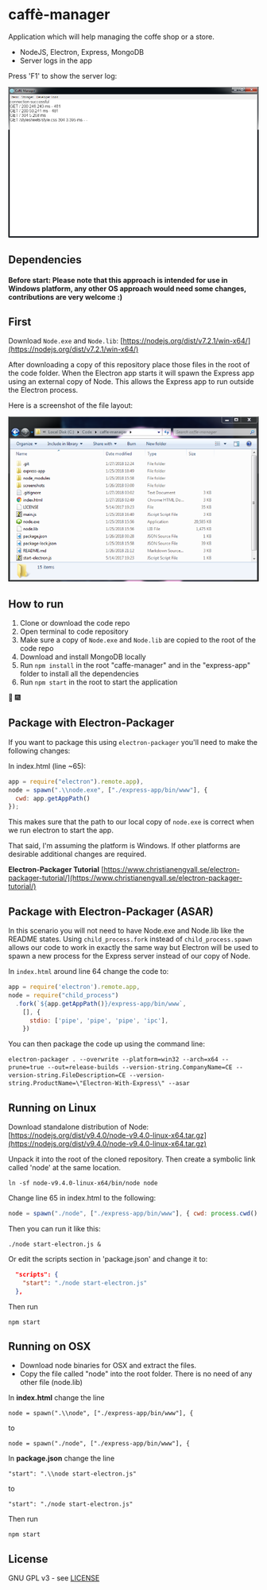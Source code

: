 # caffè-manager

Application which will help managing the coffe shop or a store.
- NodeJS, Electron, Express, MongoDB
- Server logs in the app

Press 'F1' to show the server log:

![Server-Log](screenshots/server-log.png)

## Dependencies

#### Before start: Please note that this approach is intended for use in Windows platform, any other OS approach would need some changes, contributions are very welcome :)

## First

Download `Node.exe` and `Node.lib`: [https://nodejs.org/dist/v7.2.1/win-x64/](https://nodejs.org/dist/v7.2.1/win-x64/)

After downloading a copy of this repository place those files in the root of the code folder. When the Electron app starts it will spawn the Express app using an external copy of Node. This allows the Express app to run outside the Electron process.

Here is a screenshot of the file layout:

![File-Layout](screenshots/file-layout.png)

## How to run

1. Clone or download the code repo
2. Open terminal to code repository
3. Make sure a copy of `Node.exe` and `Node.lib` are copied to the root of the code repo
4. Download and install MongoDB locally
5. Run `npm install` in the root "caffe-manager" and in the "express-app" folder to install all the dependencies
6. Run `npm start` in the root to start the application

:tada: :fireworks:

## Package with Electron-Packager

If you want to package this using `electron-packager` you'll need to
make the following changes:

In index.html (line ~65):

```javascript
app = require("electron").remote.app),
node = spawn(".\\node.exe", ["./express-app/bin/www"], {
  cwd: app.getAppPath()
});
```

This makes sure that the path to our local copy of `node.exe` is correct when we run electron to start the app.

That said, I'm assuming the platform is Windows. If other platforms are desirable additional changes are required.

**Electron-Packager Tutorial**
[https://www.christianengvall.se/electron-packager-tutorial/](https://www.christianengvall.se/electron-packager-tutorial/)

## Package with Electron-Packager (ASAR)

In this scenario you will not need to have Node.exe and Node.lib like the README states. Using `child_process.fork` instead of `child_process.spawn` allows our code to work in exactly the same way but Electron will be used to spawn a new process for the Express server instead of our copy of Node.

In `index.html` around line 64 change the code to:

```javascript
app = require('electron').remote.app,
node = require("child_process")
  .fork(`${app.getAppPath()}/express-app/bin/www`,
    [], {
      stdio: ['pipe', 'pipe', 'pipe', 'ipc'],
    })
```

You can then package the code up using the command line:

```
electron-packager . --overwrite --platform=win32 --arch=x64 --prune=true --out=release-builds --version-string.CompanyName=CE --version-string.FileDescription=CE --version-string.ProductName=\"Electron-With-Express\" --asar
```

## Running on Linux

Download standalone distribution of Node:
[https://nodejs.org/dist/v9.4.0/node-v9.4.0-linux-x64.tar.gz](https://nodejs.org/dist/v9.4.0/node-v9.4.0-linux-x64.tar.gz)

Unpack it into the root of the cloned repository. Then create a symbolic link called 'node' at the same location.

```
ln -sf node-v9.4.0-linux-x64/bin/node node
```

Change line 65 in index.html to the following:

```javascript
node = spawn("./node", ["./express-app/bin/www"], { cwd: process.cwd() });
```

Then you can run it like this:

```
./node start-electron.js &
```

Or edit the scripts section in 'package.json' and change it to:

```json
  "scripts": {
    "start": "./node start-electron.js"
  },
```

Then run

```
npm start
```

## Running on OSX

- Download node binaries for OSX and extract the files.
- Copy the file called "node" into the root folder. There is no need of any other file (node.lib)

In **index.html** change the line
```
node = spawn(".\\node", ["./express-app/bin/www"], {
```
to
```
node = spawn("./node", ["./express-app/bin/www"], {
```

In **package.json** change the line
```
"start": ".\\node start-electron.js"
```
to
```
"start": "./node start-electron.js"
```

Then run

```
npm start
```

## License

GNU GPL v3 - see [LICENSE](LICENSE)
